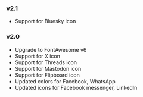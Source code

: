 ### v2.1
* Support for Bluesky icon

### v2.0
* Upgrade to FontAwesome v6
* Support for X icon
* Support for Threads icon
* Support for Mastodon icon
* Support for Flipboard icon
* Updated colors for Facebook, WhatsApp
* Updated icons for Facebook messenger, LinkedIn